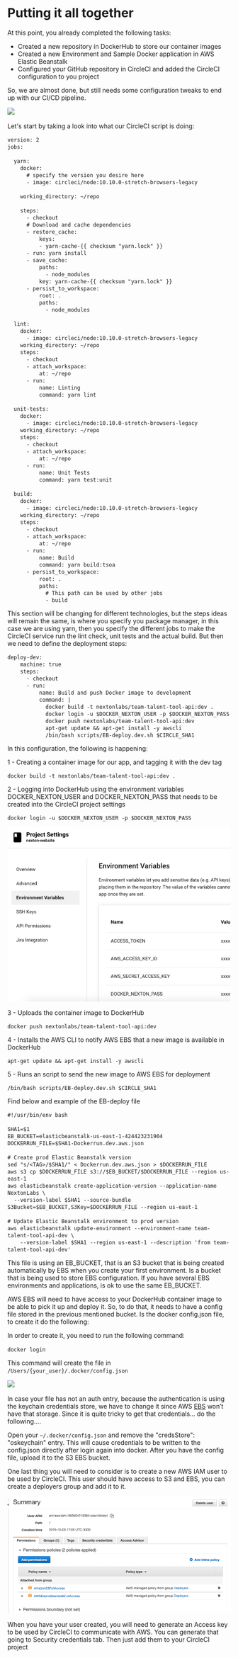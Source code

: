 # Putting it all together

At this point, you already completed the following tasks:

* Created a new repository in DockerHub to store our container images
* Created a new Environment and Sample Docker application in AWS Elastic Beanstalk
* Configured your GitHub repository in CircleCI and added the CircleCI configuration to you project

So, we are almost done, but still needs some configuration tweaks to end up with our CI/CD pipeline.



![](https://lh5.googleusercontent.com/zyYQVUGSTlbb7ui9IOefGPAf8B-k6pNyWYIx-q7tzK8OtmeUzwFLNnUCk9oOxM-0lq82An_b8bJHfskFkmrhQ_JnzTJh_V3fNpGgGLDqKLwXoJmuDGvJQzZK6byc_70iCTVTB6wq)

Let's start by taking a look into what our CircleCI script is doing:

```text
version: 2
jobs:

  yarn:
    docker:
      # specify the version you desire here
      - image: circleci/node:10.10.0-stretch-browsers-legacy

    working_directory: ~/repo

    steps:
      - checkout
      # Download and cache dependencies
      - restore_cache:
          keys:
          - yarn-cache-{{ checksum "yarn.lock" }}
      - run: yarn install
      - save_cache:
          paths:
            - node_modules
          key: yarn-cache-{{ checksum "yarn.lock" }}
      - persist_to_workspace:
          root: .
          paths:
            - node_modules

  lint:
    docker:
      - image: circleci/node:10.10.0-stretch-browsers-legacy
    working_directory: ~/repo
    steps:
      - checkout
      - attach_workspace:
          at: ~/repo
      - run:
          name: Linting
          command: yarn lint

  unit-tests:
    docker:
      - image: circleci/node:10.10.0-stretch-browsers-legacy
    working_directory: ~/repo
    steps:
      - checkout
      - attach_workspace:
          at: ~/repo
      - run:
          name: Unit Tests
          command: yarn test:unit

  build:
    docker:
      - image: circleci/node:10.10.0-stretch-browsers-legacy
    working_directory: ~/repo
    steps:
      - checkout
      - attach_workspace:
          at: ~/repo
      - run:
          name: Build
          command: yarn build:tsoa
      - persist_to_workspace:
          root: .
          paths:
            # This path can be used by other jobs
            - build
```

This section will be changing for different technologies, but the steps ideas will remain the same, is where you specify you package manager, in this case we are using yarn, then you specify the different jobs to make the CircleCI service run the lint check, unit tests and the actual build. But then we need to define the deployment steps:

```text
deploy-dev:
    machine: true
    steps:
      - checkout
      - run:
          name: Build and push Docker image to development
          command: |
            docker build -t nextonlabs/team-talent-tool-api:dev .
            docker login -u $DOCKER_NEXTON_USER -p $DOCKER_NEXTON_PASS
            docker push nextonlabs/team-talent-tool-api:dev
            apt-get update && apt-get install -y awscli
            /bin/bash scripts/EB-deploy.dev.sh $CIRCLE_SHA1
```

In this configuration, the following is happening:

1 - Creating a container image for our app, and tagging it with the dev tag

```text
docker build -t nextonlabs/team-talent-tool-api:dev .
```

2 - Logging into DockerHub using the environment variables DOCKER\_NEXTON\_USER and DOCKER\_NEXTON\_PASS that needs to be created into the CircleCI project settings

```text
docker login -u $DOCKER_NEXTON_USER -p $DOCKER_NEXTON_PASS
```

![](../.gitbook/assets/image%20%286%29.png)

3 - Uploads the container image to DockerHub

```text
docker push nextonlabs/team-talent-tool-api:dev
```

4 - Installs the AWS CLI to notify AWS EBS that a new image is available in DockerHub

```text
apt-get update && apt-get install -y awscli
```

5 - Runs an script to send the new image to AWS EBS for deployment

```text
/bin/bash scripts/EB-deploy.dev.sh $CIRCLE_SHA1
```

Find below and example of the EB-deploy file

```text
#!/usr/bin/env bash

SHA1=$1
EB_BUCKET=elasticbeanstalk-us-east-1-424423231904
DOCKERRUN_FILE=$SHA1-Dockerrun.dev.aws.json

# Create prod Elastic Beanstalk version
sed "s/<TAG>/$SHA1/" < Dockerrun.dev.aws.json > $DOCKERRUN_FILE
aws s3 cp $DOCKERRUN_FILE s3://$EB_BUCKET/$DOCKERRUN_FILE --region us-east-1
aws elasticbeanstalk create-application-version --application-name NextonLabs \
  --version-label $SHA1 --source-bundle S3Bucket=$EB_BUCKET,S3Key=$DOCKERRUN_FILE --region us-east-1

# Update Elastic Beanstalk environment to prod version
aws elasticbeanstalk update-environment --environment-name team-talent-tool-api-dev \
    --version-label $SHA1 --region us-east-1 --description 'from team-talent-tool-api-dev'
```

This file is using an EB\_BUCKET, that is an S3 bucket that is being created automatically by EBS when you create your first environment. Is a bucket that is being used to store EBS configuration. If you have several EBS environments and applications, is ok to use the same EB\_BUCKET.

AWS EBS will need to have access to your DockerHub container image to be able to pick it up and deploy it. So, to do that, it needs to have a config file stored in the previous mentioned bucket. Is the docker config.json file, to create it do the following:

In order to create it, you need to run the following command: 

`docker login`

This command will create the file in `/Users/{your_user}/.docker/config.json`

![](https://lh6.googleusercontent.com/KlOldQEe8SrWGwEP37ZTxZ0_ySP6K1LAF8D2yyTfJSBIc7cOUiNvpzcUBEgc9n8n5o4BxzYFvKDQy0P2aZVWjMiqOcyXecUbIpO9VAzuYlynQUnk9LsKlH8OLSI5lOSZK1KAFdDZcM0wEMTORw)

In case your file has not an auth entry, because the authentication is using the keychain credentials store, we have to change it since AWS [EBS](https://aws.amazon.com/es/elasticbeanstalk/) won’t have that storage. Since it is quite tricky to get that credentials… do the following....

Open your `~/.docker/config.json` and remove the "credsStore": "oskeychain" entry. This will cause credentials to be written to the config.json directly after login again into docker. After you have the config file, upload it to the S3 EBS bucket.

One last thing you will need to consider is to create a new AWS IAM user to be used by CircleCI. This user should have access to S3 and EBS, you can create a deployers group and add it to it.

![](../.gitbook/assets/image%20%287%29.png)

When you have your user created, you will need to generate an Access key to be used by CircleCI to communicate with AWS. You can generate that going to Security credentials tab. Then just add them to your CircleCI project

